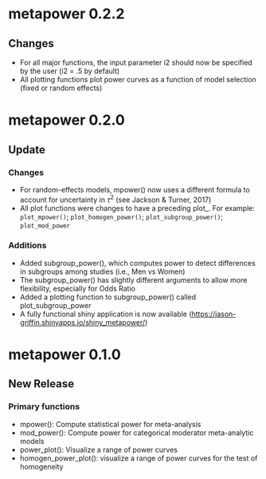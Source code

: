 
# metapower 0.2.2

## Changes
* For all major functions, the input parameter i2 should now be specified by the user (i2 = .5 by default)
* All plotting functions plot power curves as a function of model selection (fixed or random effects)



# metapower 0.2.0

## Update

### Changes
* For random-effects models, mpower() now uses a different formula to account for uncertainty in $\tau^2$ (see Jackson & Turner, 2017)
* All plot functions were changes to have a preceding plot_. For example: `plot_mpower()`; `plot_homogen_power()`; `plot_subgroup_power()`; `plot_mod_power`

### Additions

* Added subgroup_power(), which computes power to detect differences in subgroups among studies (i.e., Men vs Women)
* The subgroup_power() has slightly different arguments to allow more flexibility, especially for Odds Ratio
* Added a plotting function to subgroup_power() called plot_subgroup_power
* A fully functional shiny application is now available (https://jason-griffin.shinyapps.io/shiny_metapower/)


# metapower 0.1.0

## New Release

### Primary functions

* mpower(): Compute statistical power for meta-analysis
* mod_power(): Compute power for categorical moderator meta-analytic models
* power_plot(): Visualize a range of power curves
* homogen_power_plot(): visualize a range of power curves for the test of homogeneity

